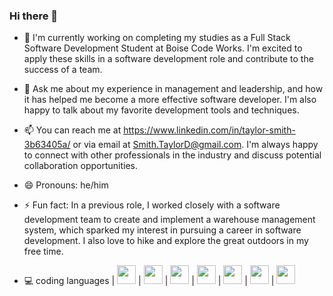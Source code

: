 ### Hi there 👋

- 🔭 I'm currently working on completing my studies as a Full Stack Software Development Student at Boise Code Works. I'm excited to apply these skills in a software development role and contribute to the success of a team.

- 💬 Ask me about my experience in management and leadership, and how it has helped me become a more effective software developer. I'm also happy to talk about my favorite development tools and techniques.

- 📫 You can reach me at https://www.linkedin.com/in/taylor-smith-3b63405a/  or via email at Smith.TaylorD@gmail.com. I'm always happy to connect with other professionals in the industry and discuss potential collaboration opportunities.

- 😄 Pronouns: he/him

- ⚡ Fun fact: In a previous role, I worked closely with a software development team to create and implement a warehouse management system, which sparked my interest in pursuing a career in software development. I also love to hike and explore the great outdoors in my free time.


- 💻 coding languages |   <img src="https://simpleicons.org/icons/html5.svg" height="30" />   |   <img src="https://simpleicons.org/icons/css3.svg" height="30" />   |   <img src="https://simpleicons.org/icons/javascript.svg" height="30" />   |   <img src="https://simpleicons.org/icons/nodedotjs.svg" height="30" />   |   <img src="https://simpleicons.org/icons/csharp.svg" height="30" />   |   <img src="https://simpleicons.org/icons/dotnet.svg" height="30" />   |   <img src="https://simpleicons.org/icons/mysql.svg" height="30" />   

